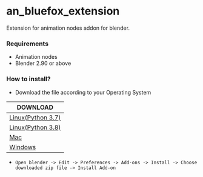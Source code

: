 # an_bluefox_extension
 Extension for animation nodes addon for blender.

 ### Requirements
   - Animation nodes
   - Blender 2.90 or above
    
 ### How to install?
   - Download the file according to your Operating System
   
   
| DOWNLOAD              
|----------------|
|[Linux(Python 3.7)](https://github.com/harisreedhar/an_bluefox_extension/releases/download/master-cd-build/an_bluefox_extension_v1_0_linux_py37.zip)        |
|[Linux(Python 3.8)](https://github.com/harisreedhar/an_bluefox_extension/releases/download/master-cd-build/an_bluefox_extension_v1_0_linux_py38.zip)        |
|[Mac](https://github.com/harisreedhar/an_bluefox_extension/releases/download/master-cd-build/an_bluefox_extension_v1_0_macOS_py37.zip)         |
|[Windows](https://github.com/harisreedhar/an_bluefox_extension/releases/download/master-cd-build/an_bluefox_extension_v1_0_windows_py37.zip)          |`


   - `Open blender -> Edit -> Preferences -> Add-ons -> Install -> Choose downloaded zip file -> Install Add-on`    
